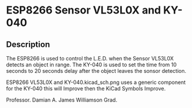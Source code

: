 # ESP8266 Sensor VL53L0X and KY-040

## Description
The ESP8266 is used to control the L.E.D. when the Sensor VL53L0X detects an object in range. The KY-040 is used to set the time from 10 seconds to 20 seconds delay after the object leaves the sonsor detection.

ESP8266 VL53L0X and KY-040.kicad_sch.png uses a generic component for the KY-040 this will Improve then the KiCad Symbols Improve.

Professor. Damian A. James Williamson Grad.
